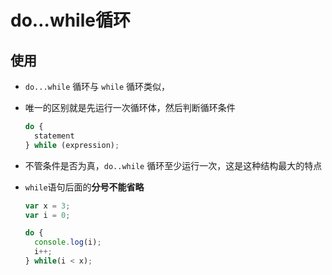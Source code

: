 # do…while循环

## 使用

  - `do...while` 循环与 `while` 循环类似，

  - 唯一的区别就是先运行一次循环体，然后判断循环条件

    ```javascript
    do {
      statement
    } while (expression);
    ```

  - 不管条件是否为真，`do..while` 循环至少运行一次，这是这种结构最大的特点

  - `while`语句后面的**分号不能省略**

    ```javascript
    var x = 3;
    var i = 0;

    do {
      console.log(i);
      i++;
    } while(i < x);
    ```
